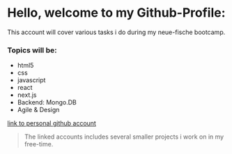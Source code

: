 # Hello, welcome to my Github-Profile:

This account will cover various tasks i do during my neue-fische bootcamp.

### Topics will be:

- html5
- css
- javascript
- react
- next.js
- Backend: Mongo.DB
- Agile & Design

[link to personal github account](https://github.com/r03n3)
>The linked accounts includes several smaller projects i work on in my free-time.
